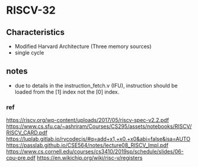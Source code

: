 # RISCV-32

## Characteristics
- Modified Harvard Architecture (Three memory sources)
- single cycle  

## notes
- due to details in the instruction_fetch.v (IFU), instruction should be loaded from the [1] index not the [0] index.

### ref
https://riscv.org/wp-content/uploads/2017/05/riscv-spec-v2.2.pdf
https://www.cs.sfu.ca/~ashriram/Courses/CS295/assets/notebooks/RISCV/RISCV_CARD.pdf
https://luplab.gitlab.io/rvcodecjs/#q=add+x1,+x0,+x0&abi=false&isa=AUTO
https://passlab.github.io/CSE564/notes/lecture08_RISCV_Impl.pdf
https://www.cs.cornell.edu/courses/cs3410/2019sp/schedule/slides/06-cpu-pre.pdf
https://en.wikichip.org/wiki/risc-v/registers
